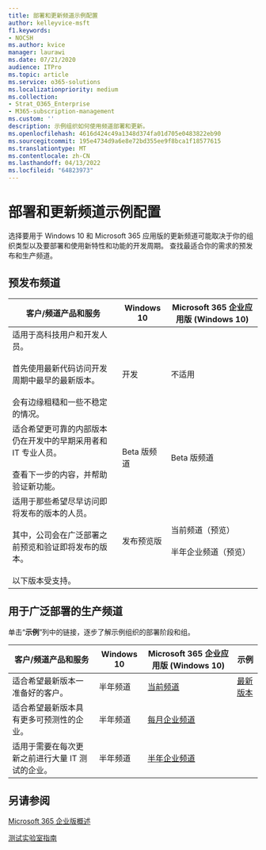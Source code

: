 ```yaml
---
title: 部署和更新频道示例配置
author: kelleyvice-msft
f1.keywords:
- NOCSH
ms.author: kvice
manager: laurawi
ms.date: 07/21/2020
audience: ITPro
ms.topic: article
ms.service: o365-solutions
ms.localizationpriority: medium
ms.collection:
- Strat_O365_Enterprise
- M365-subscription-management
ms.custom: ''
description: 示例组织如何使用频道部署和更新。
ms.openlocfilehash: 4616d424c49a1348d374fa01d705e0483822eb90
ms.sourcegitcommit: 195e4734d9a6e8e72bd355ee9f8bca1f18577615
ms.translationtype: MT
ms.contentlocale: zh-CN
ms.lasthandoff: 04/13/2022
ms.locfileid: "64823973"
---
```

# <a name="deployment-and-update-channel-example-configurations"></a>部署和更新频道示例配置

选择要用于 Windows 10 和 Microsoft 365 应用版的更新频道可能取决于你的组织类型以及要部署和使用新特性和功能的开发周期。 查找最适合你的需求的预发布和生产频道。

## <a name="pre-release-channels"></a>预发布频道

|客户/频道产品和服务|Windows 10|Microsoft 365 企业应用版 (Windows 10)|
|---|---|---|
|适用于高科技用户和开发人员。 <br/><br/> 首先使用最新代码访问开发周期中最早的最新版本。 <br/><br/> 会有边缘粗糙和一些不稳定的情况。|开发|不适用|
|适合希望更可靠的内部版本仍在开发中的早期采用者和 IT 专业人员。 <br/><br/> 查看下一步的内容，并帮助验证新功能。|Beta 版频道|Beta 版频道|
|适用于那些希望尽早访问即将发布的版本的人员。 <br/><br/> 其中，公司会在广泛部署之前预览和验证即将发布的版本。 <br/><br/> 以下版本受支持。|发布预览版|当前频道（预览） <br/><br/> 半年企业频道（预览）|

## <a name="production-channels-for-broad-deployment"></a>用于广泛部署的生产频道

单击“**示例**”列中的链接，逐步了解示例组织的部署阶段和组。

|客户/频道产品和服务|Windows 10|Microsoft 365 企业应用版 (Windows 10)|示例|
|---|---|---|---|
|适合希望最新版本一准备好的客户。|半年频道|[当前频道](/deployoffice/overview-update-channels#current-channel-overview)|[最新版本](deploy-update-channels-examples-rapid-deploy.md)|
|适合希望最新版本具有更多可预测性的企业。|半年频道|[每月企业频道](/deployoffice/overview-update-channels#monthly-enterprise-channel-overview)||
|适用于需要在每次更新之前进行大量 IT 测试的企业。|半年频道|[半年企业频道](/deployoffice/overview-update-channels#semi-annual-enterprise-channel-overview)||

## <a name="see-also"></a>另请参阅

[Microsoft 365 企业版概述](microsoft-365-overview.md)

[测试实验室指南](m365-enterprise-test-lab-guides.md)